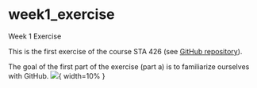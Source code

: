 # week1_exercise
Week 1 Exercise

This is the first exercise of the course STA 426 (see [GitHub repository](https://github.com/sta426hs2021/material.git)).

The goal of the first part of the exercise (part a) is to familiarize ourselves with GitHub.
![](https://logosmarken.com/wp-content/uploads/2020/12/GitHub-Logo.png){ width=10% }
